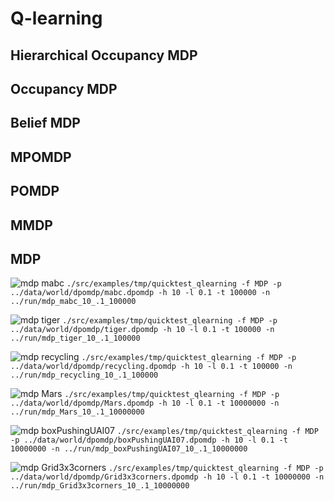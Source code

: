 # Q-learning

## Hierarchical Occupancy MDP

## Occupancy MDP

## Belief MDP

## MPOMDP

## POMDP

## MMDP

## MDP

![mdp mabc](https://i.imgur.com/XtI6EPF.png)
``./src/examples/tmp/quicktest_qlearning -f MDP -p ../data/world/dpomdp/mabc.dpomdp -h 10 -l 0.1 -t 100000 -n ../run/mdp_mabc_10_.1_100000``

![mdp tiger](https://i.imgur.com/QS5p4bQ.png)
``./src/examples/tmp/quicktest_qlearning -f MDP -p ../data/world/dpomdp/tiger.dpomdp -h 10 -l 0.1 -t 100000 -n ../run/mdp_tiger_10_.1_100000``

![mdp recycling](https://i.imgur.com/pB3pNnC.png)
``./src/examples/tmp/quicktest_qlearning -f MDP -p ../data/world/dpomdp/recycling.dpomdp -h 10 -l 0.1 -t 100000 -n ../run/mdp_recycling_10_.1_100000``

![mdp Mars](https://i.imgur.com/19ylj5E.png)
``./src/examples/tmp/quicktest_qlearning -f MDP -p ../data/world/dpomdp/Mars.dpomdp -h 10 -l 0.1 -t 10000000 -n ../run/mdp_Mars_10_.1_10000000``

![mdp boxPushingUAI07](https://i.imgur.com/jZmzc6d.png)
``./src/examples/tmp/quicktest_qlearning -f MDP -p ../data/world/dpomdp/boxPushingUAI07.dpomdp -h 10 -l 0.1 -t 10000000 -n ../run/mdp_boxPushingUAI07_10_.1_10000000``

![mdp Grid3x3corners](https://i.imgur.com/DCtyhfE.png)
``./src/examples/tmp/quicktest_qlearning -f MDP -p ../data/world/dpomdp/Grid3x3corners.dpomdp -h 10 -l 0.1 -t 10000000 -n ../run/mdp_Grid3x3corners_10_.1_10000000``